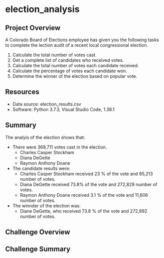 # election_analysis

## Project Overview 
A Colorado Board of Elections employee has given you the following tasks to complete the lection audit of a recent local congressional election.

1. Calculate the total number of votes cast.
2. Get a complete list of candidates who received votes. 
3. Calculate the total number of votes each candidate received. 
4. Calculate the percentage of votes each candidate won.
5. Determine the winner of the election based on popular vote.

## Resources 
- Data source: election_results.csv
- Software: Python 3.7.3, Visual Studio Code, 1.38.1

## Summary 
The analyis of the election shows that: 
- There were 369,711 votes cast in the election.
  - Charles Casper Stockham
  - Diana DeGette 
  - Raymon Anthony Doane 
- The candidate results were:
  - Charles Casper Stockham received 23 % of the vote and 85,213 number of votes.
  - Diana DeGette received 73.8% of the vote and 272,829 number of votes.
  - Raymon Anthony Doane  received 3.1 % of the vote and 11,606 number of votes. 
- The winnder of the election was:
  - Diane DeGette, who received 73.8 % of the vote and 272,892 number of votes. 


## Challenge Overview 

## Challenge Summary 
